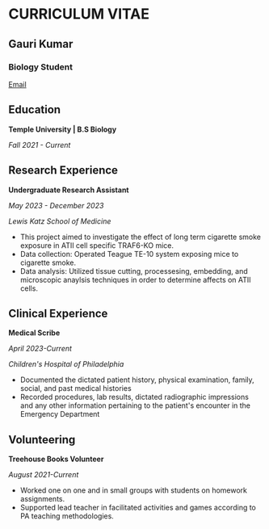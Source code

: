 # **CURRICULUM VITAE**
## **Gauri Kumar**
### **Biology Student**
[Email](tuo51891@temple.edu@temple.edu)



## Education
**Temple University | B.S Biology**

*Fall 2021 - Current*


## Research Experience
**Undergraduate Research Assistant**

*May 2023 - December 2023*

*Lewis Katz School of Medicine*

* This project aimed to investigate the effect of long term cigarette smoke exposure in ATII cell specific TRAF6-KO mice.
* Data collection: Operated Teague TE-10 system exposing mice to cigarette smoke. 
* Data analysis: Utilized tissue cutting, processesing, embedding, and microscopic anaylsis techniques in order to determine affects on ATII cells. 



## Clinical Experience 
**Medical Scribe** 

*April 2023-Current* 

*Children's Hospital of Philadelphia*

* Documented the dictated patient history, physical examination, family, social, and past medical histories
* Recorded procedures, lab results, dictated radiographic impressions and any other information pertaining to the patient's encounter in the Emergency Department



## Volunteering 
**Treehouse Books Volunteer**

*August 2021-Current*

* Worked one on one and in small groups with students on homework assignments.
* Supported lead teacher in facilitated activities and games according to PA teaching methodologies.







